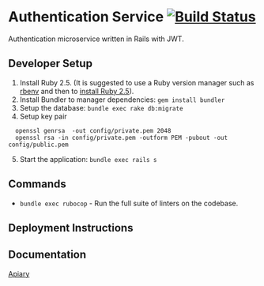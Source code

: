 # Authentication Service [![Build Status](https://travis-ci.org/tachyons/authentication-service.svg?branch=master)](https://travis-ci.org/tachyons/authentication-service)

Authentication microservice written in Rails with JWT.

## Developer Setup

1. Install Ruby 2.5. (It is suggested to use a Ruby version manager such as [rbenv](https://github.com/rbenv/rbenv#installation) and then to [install Ruby 2.5](https://github.com/rbenv/rbenv#installing-ruby-versions)).
1. Install Bundler to manager dependencies: `gem install bundler`
1. Setup the database: `bundle exec rake db:migrate`
1. Setup key pair
```
  openssl genrsa  -out config/private.pem 2048
  openssl rsa -in config/private.pem -outform PEM -pubout -out config/public.pem
```
5. Start the application: `bundle exec rails s`

## Commands
- `bundle exec rubocop` - Run the full suite of linters on the codebase.

## Deployment Instructions

## Documentation

[Apiary](https://authservice16.docs.apiary.io)
